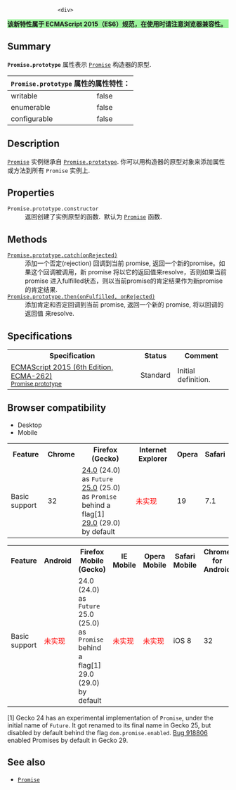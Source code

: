 
                
                  
                    <div>
 <section class="Quick_links" id="Quick_Links"><!-- --></section> <div style="background: #9CF49C;" class="overheadIndicator"> 
    <p><strong>&#x8BE5;&#x65B0;&#x7279;&#x6027;&#x5C5E;&#x4E8E; ECMAScript 2015&#xFF08;ES6&#xFF09;&#x89C4;&#x8303;&#xFF0C;&#x5728;&#x4F7F;&#x7528;&#x65F6;&#x8BF7;&#x6CE8;&#x610F;&#x6D4F;&#x89C8;&#x5668;&#x517C;&#x5BB9;&#x6027;&#x3002;</strong></p> 
</div></div>
<h2 name="Summary" id="Summary">Summary</h2>
<p><code><strong>Promise</strong></code><strong><code>.prototype</code></strong>&#xA0;&#x5C5E;&#x6027;&#x8868;&#x793A; <a title="&#x6240;&#x8C13;Promise&#xFF0C;&#x7B80;&#x5355;&#x8BF4;&#x5C31;&#x662F;&#x4E00;&#x4E2A;&#x5BB9;&#x5668;&#xFF0C;&#x91CC;&#x9762;&#x4FDD;&#x5B58;&#x7740;&#x67D0;&#x4E2A;&#x672A;&#x6765;&#x624D;&#x4F1A;&#x7ED3;&#x675F;&#x7684;&#x4E8B;&#x4EF6;&#xFF08;&#x901A;&#x5E38;&#x662F;&#x4E00;&#x4E2A;&#x5F02;&#x6B65;&#x64CD;&#x4F5C;&#xFF09;&#x7684;&#x7ED3;&#x679C;&#x3002;&#xFF08;&#x8FD9;&#x91CC;&#x7684;&#x7FFB;&#x8BD1;&#x6E90;&#x81EA;ECMAScript 2015&#x5173;&#x4E8E;Promise&#x7684;&#x89E3;&#x91CA;&#xFF0C;&#x6CA1;&#x6709;&#x539F;&#x6587;&#x7FFB;&#x8BD1;MDN&#x7684;&#x539F;&#x8BDD;&#xFF0C;&#x5982;&#x679C;&#x60A8;&#x6709;&#x7591;&#x95EE;&#xFF0C;&#x53EF;&#x4EE5;&#x53C2;&#x770B;&#x82F1;&#x6587;&#x7684;&#x8BF4;&#x660E;&#x6587;&#x6863;&#xFF1A;https://developer.mozilla.org/en-US/docs/Web/JavaScript/Reference/Global_Objects/Promise---&#x8BD1;&#x8005;&#x6CE8;&#xFF09;" href="/zh-CN/docs/Web/JavaScript/Reference/Global_Objects/Promise"><code>Promise</code></a> &#x6784;&#x9020;&#x5668;&#x7684;&#x539F;&#x578B;.</p>
<div>
 <table class="standard-table"> 
  <thead> 
    <tr> 
      <th colspan="2" class="header"><code>Promise.prototype</code> &#x5C5E;&#x6027;&#x7684;&#x5C5E;&#x6027;&#x7279;&#x6027;&#xFF1A;</th> 
    </tr> 
  </thead> 
  <tbody> 
    <tr> 
      <td>writable</td> 
      <td>false</td> 
    </tr> 
    <tr> 
      <td>enumerable</td> 
      <td>false</td> 
    </tr> 
    <tr> 
      <td>configurable</td> 
      <td>false</td> 
    </tr> 
  </tbody> 
</table></div>
<h2 name="Description" id="Description">Description</h2>
<p><a title="&#x6240;&#x8C13;Promise&#xFF0C;&#x7B80;&#x5355;&#x8BF4;&#x5C31;&#x662F;&#x4E00;&#x4E2A;&#x5BB9;&#x5668;&#xFF0C;&#x91CC;&#x9762;&#x4FDD;&#x5B58;&#x7740;&#x67D0;&#x4E2A;&#x672A;&#x6765;&#x624D;&#x4F1A;&#x7ED3;&#x675F;&#x7684;&#x4E8B;&#x4EF6;&#xFF08;&#x901A;&#x5E38;&#x662F;&#x4E00;&#x4E2A;&#x5F02;&#x6B65;&#x64CD;&#x4F5C;&#xFF09;&#x7684;&#x7ED3;&#x679C;&#x3002;&#xFF08;&#x8FD9;&#x91CC;&#x7684;&#x7FFB;&#x8BD1;&#x6E90;&#x81EA;ECMAScript 2015&#x5173;&#x4E8E;Promise&#x7684;&#x89E3;&#x91CA;&#xFF0C;&#x6CA1;&#x6709;&#x539F;&#x6587;&#x7FFB;&#x8BD1;MDN&#x7684;&#x539F;&#x8BDD;&#xFF0C;&#x5982;&#x679C;&#x60A8;&#x6709;&#x7591;&#x95EE;&#xFF0C;&#x53EF;&#x4EE5;&#x53C2;&#x770B;&#x82F1;&#x6587;&#x7684;&#x8BF4;&#x660E;&#x6587;&#x6863;&#xFF1A;https://developer.mozilla.org/en-US/docs/Web/JavaScript/Reference/Global_Objects/Promise---&#x8BD1;&#x8005;&#x6CE8;&#xFF09;" href="/zh-CN/docs/Web/JavaScript/Reference/Global_Objects/Promise"><code>Promise</code></a> &#x5B9E;&#x4F8B;&#x7EE7;&#x627F;&#x81EA;&#xA0;<a title="Promise.prototype&#xA0;&#x5C5E;&#x6027;&#x8868;&#x793A; Promise &#x6784;&#x9020;&#x5668;&#x7684;&#x539F;&#x578B;." href="/zh-CN/docs/Web/JavaScript/Reference/Global_Objects/Promise/prototype"><code>Promise.prototype</code></a>. &#x4F60;&#x53EF;&#x4EE5;&#x7528;&#x6784;&#x9020;&#x5668;&#x7684;&#x539F;&#x578B;&#x5BF9;&#x8C61;&#x6765;&#x6DFB;&#x52A0;&#x5C5E;&#x6027;&#x6216;&#x65B9;&#x6CD5;&#x5230;&#x6240;&#x6709;&#xA0;<code>Promise</code>&#xA0;&#x5B9E;&#x4F8B;&#x4E0A;.</p>
<h2 id="Properties">Properties</h2>
<dl>
 <dt>
  <code>Promise.prototype.constructor</code></dt>
 <dd>
  &#x8FD4;&#x56DE;&#x521B;&#x5EFA;&#x4E86;&#x5B9E;&#x4F8B;&#x539F;&#x578B;&#x7684;&#x51FD;&#x6570;. &#xA0;&#x9ED8;&#x8BA4;&#x4E3A;&#xA0;<a title="&#x6240;&#x8C13;Promise&#xFF0C;&#x7B80;&#x5355;&#x8BF4;&#x5C31;&#x662F;&#x4E00;&#x4E2A;&#x5BB9;&#x5668;&#xFF0C;&#x91CC;&#x9762;&#x4FDD;&#x5B58;&#x7740;&#x67D0;&#x4E2A;&#x672A;&#x6765;&#x624D;&#x4F1A;&#x7ED3;&#x675F;&#x7684;&#x4E8B;&#x4EF6;&#xFF08;&#x901A;&#x5E38;&#x662F;&#x4E00;&#x4E2A;&#x5F02;&#x6B65;&#x64CD;&#x4F5C;&#xFF09;&#x7684;&#x7ED3;&#x679C;&#x3002;&#xFF08;&#x8FD9;&#x91CC;&#x7684;&#x7FFB;&#x8BD1;&#x6E90;&#x81EA;ECMAScript 2015&#x5173;&#x4E8E;Promise&#x7684;&#x89E3;&#x91CA;&#xFF0C;&#x6CA1;&#x6709;&#x539F;&#x6587;&#x7FFB;&#x8BD1;MDN&#x7684;&#x539F;&#x8BDD;&#xFF0C;&#x5982;&#x679C;&#x60A8;&#x6709;&#x7591;&#x95EE;&#xFF0C;&#x53EF;&#x4EE5;&#x53C2;&#x770B;&#x82F1;&#x6587;&#x7684;&#x8BF4;&#x660E;&#x6587;&#x6863;&#xFF1A;https://developer.mozilla.org/en-US/docs/Web/JavaScript/Reference/Global_Objects/Promise---&#x8BD1;&#x8005;&#x6CE8;&#xFF09;" href="/zh-CN/docs/Web/JavaScript/Reference/Global_Objects/Promise"><code>Promise</code></a> &#x51FD;&#x6570;.</dd>
</dl>
<h2 id="Methods">Methods</h2>
<dl>
 <dt>
  <a title="catch()&#xA0;&#x65B9;&#x6CD5;&#x53EA;&#x5904;&#x7406;Promise&#x88AB;&#x62D2;&#x7EDD;&#x7684;&#x60C5;&#x51B5;&#xFF0C;&#x5E76;&#x8FD4;&#x56DE;&#x4E00;&#x4E2A;Promise&#x3002;&#x8BE5;&#x65B9;&#x6CD5;&#x7684;&#x884C;&#x4E3A;&#x548C;&#x8C03;&#x7528;Promise.prototype.then(undefined, onRejected)&#x76F8;&#x540C;&#x3002;" href="/zh-CN/docs/Web/JavaScript/Reference/Global_Objects/Promise/catch"><code>Promise.prototype.catch(onRejected)</code></a></dt>
 <dd>
  &#x6DFB;&#x52A0;&#x4E00;&#x4E2A;&#x5426;&#x5B9A;(rejection) &#x56DE;&#x8C03;&#x5230;&#x5F53;&#x524D;&#xA0;promise, &#x8FD4;&#x56DE;&#x4E00;&#x4E2A;&#x65B0;&#x7684;promise&#x3002;&#x5982;&#x679C;&#x8FD9;&#x4E2A;&#x56DE;&#x8C03;&#x88AB;&#x8C03;&#x7528;&#xFF0C;&#x65B0; promise &#x5C06;&#x4EE5;&#x5B83;&#x7684;&#x8FD4;&#x56DE;&#x503C;&#x6765;resolve&#xFF0C;&#x5426;&#x5219;&#x5982;&#x679C;&#x5F53;&#x524D;promise &#x8FDB;&#x5165;fulfilled&#x72B6;&#x6001;&#xFF0C;&#x5219;&#x4EE5;&#x5F53;&#x524D;promise&#x7684;&#x80AF;&#x5B9A;&#x7ED3;&#x679C;&#x4F5C;&#x4E3A;&#x65B0;promise&#x7684;&#x80AF;&#x5B9A;&#x7ED3;&#x679C;.</dd>
 <dt>
  <a title="then()&#x65B9;&#x6CD5;&#x8FD4;&#x56DE;&#x4E00;&#x4E2A;Promise&#x3002;&#x5B83;&#x6709;&#x4E24;&#x4E2A;&#x53C2;&#x6570;&#xFF0C;&#x5206;&#x522B;&#x4E3A;Promise&#x5728; success &#x548C; failure &#x60C5;&#x51B5;&#x4E0B;&#x7684;&#x56DE;&#x8C03;&#x51FD;&#x6570;&#x3002;" href="/zh-CN/docs/Web/JavaScript/Reference/Global_Objects/Promise/then"><code>Promise.prototype.then(onFulfilled, onRejected)</code></a></dt>
 <dd>
  &#x6DFB;&#x52A0;&#x80AF;&#x5B9A;&#x548C;&#x5426;&#x5B9A;&#x56DE;&#x8C03;&#x5230;&#x5F53;&#x524D; promise, &#x8FD4;&#x56DE;&#x4E00;&#x4E2A;&#x65B0;&#x7684;&#xA0;promise, &#x5C06;&#x4EE5;&#x56DE;&#x8C03;&#x7684;&#x8FD4;&#x56DE;&#x503C; &#x6765;resolve.</dd>
</dl>
<h2 id="Specifications">Specifications</h2>
<table class="standard-table">
 <tbody>
  <tr>
   <th scope="col">Specification</th>
   <th scope="col">Status</th>
   <th scope="col">Comment</th>
  </tr>
  <tr>
   <td><a lang="en" hreflang="en" href="http://www.ecma-international.org/ecma-262/6.0/#sec-promise.prototype" class="external">ECMAScript 2015 (6th Edition, ECMA-262)<br><small lang="zh-CN">Promise.prototype</small></a></td>
   <td><span class="spec-Standard">Standard</span></td>
   <td>Initial definition.</td>
  </tr>
 </tbody>
</table>
<h2 id="Browser_compatibility">Browser compatibility</h2>
<p></p><div class="htab"> 
    <a name="AutoCompatibilityTable" id="AutoCompatibilityTable"></a> 
    <ul> 
        <li class="selected"><a>Desktop</a></li> 
        <li><a>Mobile</a></li> 
    </ul> 
</div><p></p>
<div id="compat-desktop">
 <table class="compat-table">
  <tbody>
   <tr>
    <th>Feature</th>
    <th>Chrome</th>
    <th>Firefox (Gecko)</th>
    <th>Internet Explorer</th>
    <th>Opera</th>
    <th>Safari</th>
   </tr>
   <tr>
    <td>Basic support</td>
    <td>32</td>
    <td><a title="Released on 2013-09-17." href="/en-US/Firefox/Releases/24">24.0</a> (24.0) as <code>Future</code><br>
     <a title="Released on 2013-10-29." href="/en-US/Firefox/Releases/25">25.0</a> (25.0) as <code>Promise</code> behind a flag[1]<br>
     <a title="Released on 2014-04-29." href="/en-US/Firefox/Releases/29">29.0</a> (29.0) by default</td>
    <td><span style="color: #f00;">&#x672A;&#x5B9E;&#x73B0;</span></td>
    <td>19</td>
    <td>7.1</td>
   </tr>
  </tbody>
 </table>
</div>
<div id="compat-mobile">
 <table class="compat-table">
  <tbody>
   <tr>
    <th>Feature</th>
    <th>Android</th>
    <th>Firefox Mobile (Gecko)</th>
    <th>IE Mobile</th>
    <th>Opera Mobile</th>
    <th>Safari Mobile</th>
    <th>Chrome for Android</th>
   </tr>
   <tr>
    <td>Basic support</td>
    <td><span style="color: #f00;">&#x672A;&#x5B9E;&#x73B0;</span></td>
    <td>24.0 (24.0) as <code>Future</code><br>
     25.0 (25.0) as <code>Promise</code> behind a flag[1]<br>
     29.0 (29.0) by default</td>
    <td><span style="color: #f00;">&#x672A;&#x5B9E;&#x73B0;</span></td>
    <td><span style="color: #f00;">&#x672A;&#x5B9E;&#x73B0;</span></td>
    <td>iOS 8</td>
    <td>32</td>
   </tr>
  </tbody>
 </table>
</div>
<p>[1] Gecko 24 has an experimental implementation of <code>Promise</code>, under the initial name of <code>Future</code>. It got renamed to its final name in Gecko 25, but disabled by default behind the flag <code>dom.promise.enabled</code>. <a href="https://bugzilla.mozilla.org/show_bug.cgi?id=918806" class="external">Bug 918806</a> enabled Promises by default in Gecko 29.</p>
<h2 id="See_also">See also</h2>
<ul>
 <li><a title="&#x6240;&#x8C13;Promise&#xFF0C;&#x7B80;&#x5355;&#x8BF4;&#x5C31;&#x662F;&#x4E00;&#x4E2A;&#x5BB9;&#x5668;&#xFF0C;&#x91CC;&#x9762;&#x4FDD;&#x5B58;&#x7740;&#x67D0;&#x4E2A;&#x672A;&#x6765;&#x624D;&#x4F1A;&#x7ED3;&#x675F;&#x7684;&#x4E8B;&#x4EF6;&#xFF08;&#x901A;&#x5E38;&#x662F;&#x4E00;&#x4E2A;&#x5F02;&#x6B65;&#x64CD;&#x4F5C;&#xFF09;&#x7684;&#x7ED3;&#x679C;&#x3002;&#xFF08;&#x8FD9;&#x91CC;&#x7684;&#x7FFB;&#x8BD1;&#x6E90;&#x81EA;ECMAScript 2015&#x5173;&#x4E8E;Promise&#x7684;&#x89E3;&#x91CA;&#xFF0C;&#x6CA1;&#x6709;&#x539F;&#x6587;&#x7FFB;&#x8BD1;MDN&#x7684;&#x539F;&#x8BDD;&#xFF0C;&#x5982;&#x679C;&#x60A8;&#x6709;&#x7591;&#x95EE;&#xFF0C;&#x53EF;&#x4EE5;&#x53C2;&#x770B;&#x82F1;&#x6587;&#x7684;&#x8BF4;&#x660E;&#x6587;&#x6863;&#xFF1A;https://developer.mozilla.org/en-US/docs/Web/JavaScript/Reference/Global_Objects/Promise---&#x8BD1;&#x8005;&#x6CE8;&#xFF09;" href="/zh-CN/docs/Web/JavaScript/Reference/Global_Objects/Promise"><code>Promise</code></a></li>
</ul>
                  
                
              
